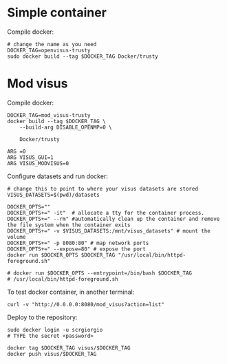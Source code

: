 # Simple container

Compile docker:

```
# change the name as you need
DOCKER_TAG=openvisus-trusty
sudo docker build --tag $DOCKER_TAG Docker/trusty
```

# Mod visus

Compile docker:

```
DOCKER_TAG=mod_visus-trusty
docker build --tag $DOCKER_TAG \
	--build-arg DISABLE_OPENMP=0 \
	
	Docker/trusty

ARG =0
ARG VISUS_GUI=1
ARG VISUS_MODVISUS=0

```

Configure datasets and run docker:

```
# change this to point to where your visus datasets are stored
VISUS_DATASETS=$(pwd)/datasets

DOCKER_OPTS=""
DOCKER_OPTS+=" -it"  # allocate a tty for the container process.
DOCKER_OPTS+=" --rm" #automatically clean up the container and remove the file system when the container exits
DOCKER_OPTS+=" -v $VISUS_DATASETS:/mnt/visus_datasets" # mount the volume
DOCKER_OPTS+=" -p 8080:80" # map network ports
DOCKER_OPTS+=" --expose=80" # expose the port
docker run $DOCKER_OPTS $DOCKER_TAG "/usr/local/bin/httpd-foreground.sh"

# docker run $DOCKER_OPTS --entrypoint=/bin/bash $DOCKER_TAG
# /usr/local/bin/httpd-foreground.sh
```

To test docker container, in another terminal:

```
curl -v "http://0.0.0.0:8080/mod_visus?action=list"
```

Deploy to the repository:

```
sudo docker login -u scrgiorgio
# TYPE the secret <password>

docker tag $DOCKER_TAG visus/$DOCKER_TAG
docker push visus/$DOCKER_TAG
```
